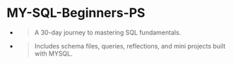 # MY-SQL-Beginners-PS
- > A 30-day journey to mastering SQL fundamentals.
- > Includes schema files, queries, reflections, and mini projects built with MYSQL.
